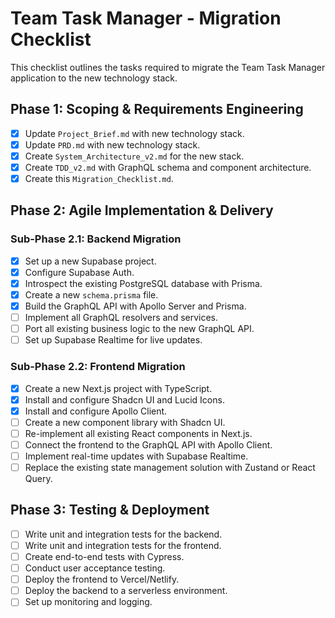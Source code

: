 # Team Task Manager - Migration Checklist

This checklist outlines the tasks required to migrate the Team Task Manager application to the new technology stack.

## Phase 1: Scoping & Requirements Engineering

- [x] Update `Project_Brief.md` with new technology stack.
- [x] Update `PRD.md` with new technology stack.
- [x] Create `System_Architecture_v2.md` for the new stack.
- [x] Create `TDD_v2.md` with GraphQL schema and component architecture.
- [x] Create this `Migration_Checklist.md`.

## Phase 2: Agile Implementation & Delivery

### Sub-Phase 2.1: Backend Migration

- [x] Set up a new Supabase project.
- [x] Configure Supabase Auth.
- [x] Introspect the existing PostgreSQL database with Prisma.
- [x] Create a new `schema.prisma` file.
- [x] Build the GraphQL API with Apollo Server and Prisma.
- [ ] Implement all GraphQL resolvers and services.
- [ ] Port all existing business logic to the new GraphQL API.
- [ ] Set up Supabase Realtime for live updates.

### Sub-Phase 2.2: Frontend Migration

- [x] Create a new Next.js project with TypeScript.
- [x] Install and configure Shadcn UI and Lucid Icons.
- [x] Install and configure Apollo Client.
- [ ] Create a new component library with Shadcn UI.
- [ ] Re-implement all existing React components in Next.js.
- [ ] Connect the frontend to the GraphQL API with Apollo Client.
- [ ] Implement real-time updates with Supabase Realtime.
- [ ] Replace the existing state management solution with Zustand or React Query.

## Phase 3: Testing & Deployment

- [ ] Write unit and integration tests for the backend.
- [ ] Write unit and integration tests for the frontend.
- [ ] Create end-to-end tests with Cypress.
- [ ] Conduct user acceptance testing.
- [ ] Deploy the frontend to Vercel/Netlify.
- [ ] Deploy the backend to a serverless environment.
- [ ] Set up monitoring and logging.
